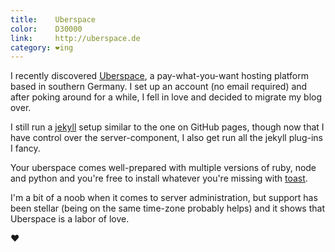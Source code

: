 ```yaml
---
title:    Uberspace
color:    D30000
link:     http://uberspace.de
category: ❤ing
---
```


I recently discovered [Uberspace], a pay-what-you-want hosting platform based in
southern Germany. I set up an account (no email required) and after poking
around for a while, I fell in love and decided to migrate my blog over.

I still run a [jekyll] setup similar to the one on GitHub pages, though now that
I have control over the server-component, I also get run all the jekyll plug-ins
I fancy.

Your uberspace comes well-prepared with multiple versions of ruby, node and
python and you're free to install whatever you're missing with [toast].

I'm a bit of a noob when it comes to server administration, but support has been
stellar (being on the same time-zone probably helps) and it  shows that
Uberspace is a labor of love.

❤

[uberspace]: https://uberspace.de/
[toast]: http://www.toastball.net/toast/
[jekyll]: http://jekyllrb.com/

